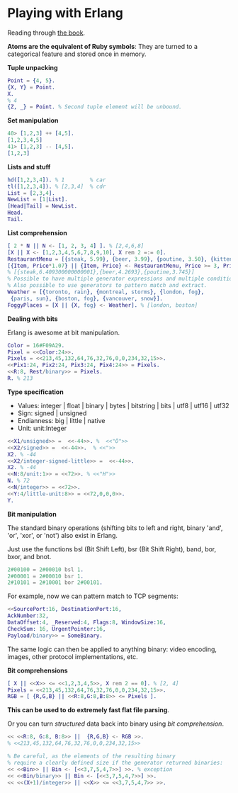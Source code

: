 # Playing with Erlang

Reading through [the book](http://learnyousomeerlang.com/starting-out-for-real).

**Atoms are the equivalent of Ruby symbols**: They are turned to a categorical
feature and stored once in memory.

**Tuple unpacking**

```erlang
Point = {4, 5}.
{X, Y} = Point.
X.
% 4
{Z, _} = Point. % Second tuple element will be unbound.
```

**Set manipulation**

```erlang
40> [1,2,3] ++ [4,5].
[1,2,3,4,5]
41> [1,2,3] -- [4,5].
[1,2,3]
```


**Lists and stuff**

```erlang
hd([1,2,3,4]). % 1        % car
tl([1,2,3,4]). % [2,3,4]  % cdr
List = [2,3,4].
NewList = [1|List].
[Head|Tail] = NewList.
Head.
Tail.
```

**List comprehension**

```erlang
[ 2 * N || N <- [1, 2, 3, 4] ]. % [2,4,6,8]
[X || X <- [1,2,3,4,5,6,7,8,9,10], X rem 2 =:= 0].
RestaurantMenu = [{steak, 5.99}, {beer, 3.99}, {poutine, 3.50}, {kitten, 20.99}, {water, 0.00}].
[{Item, Price*1.07} || {Item, Price} <- RestaurantMenu, Price >= 3, Price =< 10].
% [{steak,6.409300000000001},{beer,4.2693},{poutine,3.745}]
% Possible to have multiple generator expressions and multiple conditions.
% Also possible to use generators to pattern match and extract.
Weather = [{toronto, rain}, {montreal, storms}, {london, fog},
 {paris, sun}, {boston, fog}, {vancouver, snow}].
FoggyPlaces = [X || {X, fog} <- Weather]. % [london, boston]
```

**Dealing with bits**

Erlang is awesome at bit manipulation.

```erlang
Color = 16#F09A29.
Pixel = <<Color:24>>.
Pixels = <<213,45,132,64,76,32,76,0,0,234,32,15>>.
<<Pix1:24, Pix2:24, Pix3:24, Pix4:24>> = Pixels.
<<R:8, Rest/binary>> = Pixels.
R. % 213
```

**Type specification**

* Values: integer | float | binary | bytes | bitstring | bits | utf8 | utf16 | utf32
* Sign: signed | unsigned
* Endianness: big | little | native
* Unit: unit:Integer

```erlang
<<X1/unsigned>> =  <<-44>>. %  <<"Ô">>
<<X2/signed>> =  <<-44>>.  % <<">>
X2. % -44
<<X2/integer-signed-little>> =  <<-44>>.
X2. % -44
<<N:8/unit:1>> = <<72>>. % <<"H">>
N. % 72
<<N/integer>> = <<72>>.
<<Y:4/little-unit:8>> = <<72,0,0,0>>.  
Y. 
```

**Bit manipulation**

The standard binary operations (shifting bits to left and right, binary 'and',
'or', 'xor', or 'not') also exist in Erlang.

Just use the functions bsl (Bit Shift Left), bsr (Bit Shift Right),
band, bor, bxor, and bnot.

```erlang
2#00100 = 2#00010 bsl 1.
2#00001 = 2#00010 bsr 1.
2#10101 = 2#10001 bor 2#00101.
```

For example, now we can pattern match to TCP segments:

```erlang
<<SourcePort:16, DestinationPort:16,
AckNumber:32,
DataOffset:4, _Reserved:4, Flags:8, WindowSize:16,
CheckSum: 16, UrgentPointer:16,
Payload/binary>> = SomeBinary.
```

The same logic can then be applied to anything binary:
video encoding, images, other protocol implementations, etc.

**Bit comprehensions**

```erlang
[ X || <<X>> <= <<1,2,3,4,5>>, X rem 2 == 0]. % [2, 4]
Pixels = <<213,45,132,64,76,32,76,0,0,234,32,15>>.
RGB = [ {R,G,B} || <<R:8,G:8,B:8>> <= Pixels ].
```

**This can be used to do extremely fast flat file parsing**.

Or you can turn *structured* data back into binary using *bit comprehension*.

```erlang
<< <<R:8, G:8, B:8>> ||  {R,G,B} <- RGB >>.
% <<213,45,132,64,76,32,76,0,0,234,32,15>>

% Be careful, as the elements of the resulting binary
% require a clearly defined size if the generator returned binaries:
<< <<Bin>> || Bin <- [<<3,7,5,4,7>>] >>. % exception
<< <<Bin/binary>> || Bin <- [<<3,7,5,4,7>>] >>. 
<< <<(X+1)/integer>> || <<X>> <= <<3,7,5,4,7>> >>.
```

